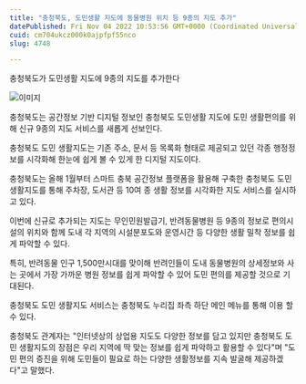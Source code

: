 ```yaml
---
title: "충청북도, 도민생활 지도에 동물병원 위치 등 9종의 지도 추가"
datePublished: Fri Nov 04 2022 10:53:56 GMT+0000 (Coordinated Universal Time)
cuid: cm704ukcz000k0ajpfpf55nco
slug: 4748

---
```



충청북도가 도민생활 지도에 9종의 지도를 추가한다

![이미지](https://cdn.hashnode.com/res/hashnode/image/upload/v1739257229297/01b1d2d2-4b4b-46a3-adc8-5e88cf3f697e.jpeg)

충청북도는 공간정보 기반 디지털 정보인 충청북도 도민생활 지도에 도민 생활편의를 위해 신규 9종의 지도 서비스를 새롭게 선보인다.

충청북도 도민 생활지도는 기존 주소, 문서 등 목록화 형태로 제공되고 있던 각종 행정정보를 시각화해 한눈에 쉽게 볼 수 있게 한 디지털 지도이다.

충청북도는 올해 1월부터 스마트 충북 공간정보 플랫폼을 활용해 구축한 충청북도 도민 생활지도를 통해 주차장, 도서관 등 10여 종 생활 정보를 시각화한 지도 서비스를 실시하고 있다.

이번에 신규로 추가되는 지도는 무인민원발급기, 반려동물병원 등 9종의 정보로 편의시설의 위치와 함께 도내 각 지역의 시설분포도와 운영시간 등 다양한 생활 밀착 정보를 쉽게 파악할 수 있다.

특히, 반려동물 인구 1,500만시대를 맞이해 반려인들이 도내 동물병원의 상세정보와 사는 곳에서 가장 가까운 병원 정보를 쉽게 파악할 수 있어 도민 편의를 제공할 것으로 기대된다.

충청북도 도민 생활지도 서비스는 충청북도 누리집 좌측 하단 메인 메뉴를 통해 이용 할 수 있다.

충청북도 관계자는 "인터넷상의 상업용 지도도 다양한 정보를 담고 있지만 충청북도 도민 생활지도의 장점은 우리 지역에 딱 맞는 정보를 쉽게 파악하고 활용할 수 있다"며 "도민 편의 증진을 위해 도민들이 필요로 하는 다양한 생활정보를 지속 발굴해 제공하겠다"고 말했다.